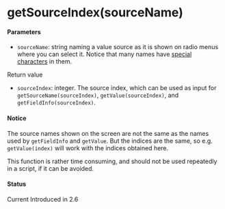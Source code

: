 # getSourceIndex(sourceName)

#### Parameters

* `sourceName`: string naming a value source as it is shown on radio menus where you can select it. Notice that many names have [special characters](../constants/special-character-constants.md) in them.

Return value

* `sourceIndex`: integer. The source index, which can be used as input for `getSourceName(sourceIndex)`, `getValue(sourceIndex)`, and `getFieldInfo(sourceIndex)`.

#### Notice

The source names shown on the screen are not the same as the names used by `getFieldInfo` and `getValue`. But the indices are the same, so e.g. `getValue(index)` will work with the indices obtained here.

This function is rather time consuming, and should not be used repeatedly in a script, if it can be avoided.

#### Status

Current Introduced in 2.6
